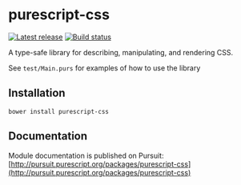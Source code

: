 # purescript-css

[![Latest release](http://img.shields.io/github/release/slamdata/purescript-css.svg)](https://github.com/slamdata/purescript-css/releases)
[![Build status](https://travis-ci.org/slamdata/purescript-css.svg?branch=master)](https://travis-ci.org/slamdata/purescript-css)

A type-safe library for describing, manipulating, and rendering CSS.

See `test/Main.purs` for examples of how to use the library

## Installation

```
bower install purescript-css
```

## Documentation

Module documentation is published on Pursuit: [http://pursuit.purescript.org/packages/purescript-css](http://pursuit.purescript.org/packages/purescript-css)
